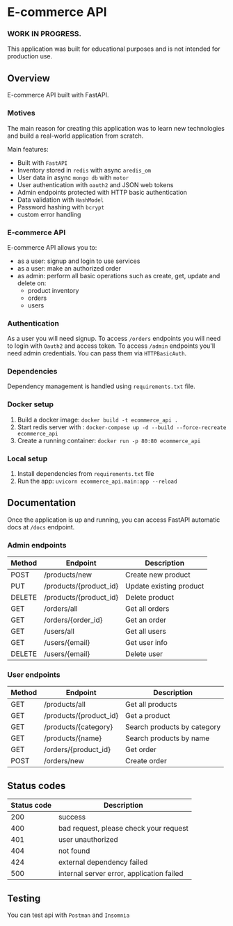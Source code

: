# E-commerce API

### WORK IN PROGRESS.

This application was built for educational purposes and is not intended for production use.

## Overview
E-commerce API built with FastAPI.

### Motives
The main reason for creating this application was to learn new technologies 
and build a real-world application from scratch.

Main features:
- Built with `FastAPI`
- Inventory stored in `redis` with async `aredis_om`
- User data in async `mongo db` with `motor`
- User authentication with `oauth2` and JSON web tokens
- Admin endpoints protected with HTTP basic authentication
- Data validation with `HashModel`
- Password hashing with `bcrypt`
- custom error handling

### E-commerce API
E-commerce API allows you to:

- as a user: signup and login to use services
- as a user: make an authorized order
- as admin: perform all basic operations such as create, get, update and delete on:
  - product inventory
  - orders
  - users

### Authentication
As a user you will need signup. To access `/orders` endpoints you will need to login with `Oauth2` and access token.
To access `/admin` endpoints you'll need admin credentials. You can pass them via `HTTPBasicAuth`.

### Dependencies
Dependency management is handled using `requirements.txt` file. 

### Docker setup

1. Build a docker image: `docker build -t ecommerce_api .`
2. Start redis server with : `docker-compose up -d --build --force-recreate ecommerce_api`
3. Create a running container: `docker run -p 80:80 ecommerce_api`

### Local setup

1. Install dependencies from `requirements.txt` file
2. Run the app: `uvicorn ecommerce_api.main:app --reload`

## Documentation
Once the application is up and running, you can access FastAPI automatic docs 
at `/docs` endpoint.

### Admin endpoints

| Method | Endpoint               | Description             |
|--------|------------------------|-------------------------|
| POST   | /products/new          | Create new product      |
| PUT    | /products/{product_id} | Update existing product |
| DELETE | /products/{product_id} | Delete product          |
| GET    | /orders/all            | Get all orders          |
| GET    | /orders/{order_id}     | Get an order            |
| GET    | /users/all             | Get all users           |
| GET    | /users/{email}         | Get user info           |
| DELETE | /users/{email}         | Delete user             |

### User endpoints

| Method | Endpoint               | Description                 |
|--------|------------------------|-----------------------------|
| GET    | /products/all          | Get all products            |
| GET    | /products/{product_id} | Get a product               |
| GET    | /products/{category}   | Search products by category |
| GET    | /products/{name}       | Search products by name     |
| GET    | /orders/{product_id}   | Get order                   |
| POST   | /orders/new            | Create order                |


## Status codes

| Status code | Description                               |
|-------------|-------------------------------------------|
| 200         | success                                   |
| 400         | bad request, please check your request    |
| 401         | user unauthorized                         |
| 404         | not found                                 |
| 424         | external dependency failed                |
| 500         | internal server error, application failed |

## Testing
You can test api with `Postman` and `Insomnia`
